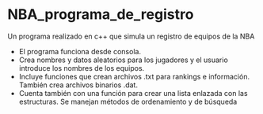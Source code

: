 # NBA_programa_de_registro
Un programa realizado en c++ que simula un registro de equipos de la NBA
  - El programa funciona desde consola.
  - Crea nombres y datos aleatorios para los jugadores y el usuario introduce los nombres de los equipos.
  - Incluye funciones que crean archivos .txt para rankings e información. También crea archivos binarios .dat.
  - Cuenta también con una función para crear una lista enlazada con las estructuras. Se manejan métodos de ordenamiento y de búsqueda
